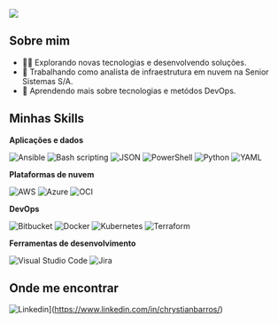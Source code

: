 ![](https://komarev.com/ghpvc/?username=chrystianbarros&color=006bed)

## Sobre mim

- 👨‍💻 Explorando novas tecnologias e desenvolvendo soluções.
- 💼 Trabalhando como analista de infraestrutura em nuvem na Senior Sistemas S/A.
- 🌱 Aprendendo mais sobre tecnologias e metódos DevOps.

## Minhas Skills

**Aplicações e dados**

![Ansible](https://img.shields.io/badge/Ansible-333333?style=flat&logo=ansible&logoColor=white)
![Bash scripting](https://img.shields.io/badge/Bash_Scripting-333333?style=flat&logo=gnu-bash&logoColor=white)
![JSON](https://img.shields.io/badge/JSON-333333?style=flat&logo=JSON&logoColor=white)
![PowerShell](https://img.shields.io/badge/PowerShell-333333?style=flat&logo=powershell&logoColor=white)
![Python](https://img.shields.io/badge/Python-333333?style=flat&logo=python&logoColor=ffdd54)
![YAML](https://img.shields.io/badge/YAML-333333?style=flat&logo=yaml&logoColor=white)

**Plataformas de nuvem**

![AWS](https://img.shields.io/badge/AWS-orange?style=flat&logo=amazon-aws&logoColor=white)
![Azure](https://img.shields.io/badge/Azure-blue?style=flat&logo=microsoftazure&logoColor=white)
![OCI](https://img.shields.io/badge/OCI-red?style=flat&logo=oracle&logoColor=white)

**DevOps**

![Bitbucket](https://img.shields.io/badge/Bitbucket-333333?style=flat&logo=bitbucket&logoColor=blue)
![Docker](https://img.shields.io/badge/Docker-333333?style=flat&logo=docker)
![Kubernetes](https://img.shields.io/badge/Kubernetes-333333?style=flat&logo=kubernetes&logoColor=blue)
![Terraform](https://img.shields.io/badge/Terraform-333333?style=flat&logo=terraform&logoColor=235835CC)

**Ferramentas de desenvolvimento**

![Visual Studio Code](https://img.shields.io/badge/Visual%20Studio%20Code-333333?style=flat&logo=visual-studio-code&logoColor=007ACC)
![Jira](https://img.shields.io/badge/Jira-333333?style=flat&logo=jira&logoColor=blue)

## Onde me encontrar

![Linkedin](https://img.shields.io/badge/LinkedIn-blue?style=flat-square&logo=Linkedin&logoColor=white&link=https://www.linkedin.com/in/chrystianbarros/)](https://www.linkedin.com/in/chrystianbarros/)